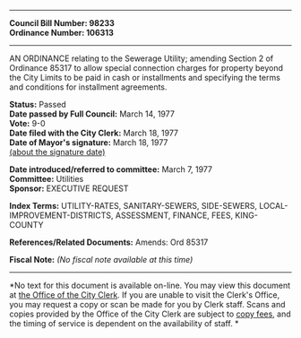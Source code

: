 * * * * *  
  
**Council Bill Number: [](#h0)[](#h2)98233**   
**Ordinance Number: 106313**  
  
* * * * *  
  
AN ORDINANCE relating to the Sewerage Utility; amending Section 2 of Ordinance 85317 to allow special connection charges for property beyond the City Limits to be paid in cash or installments and specifying the terms and conditions for installment agreements.  
  
**Status:** Passed   
**Date passed by Full Council:** March 14, 1977   
**Vote:** 9-0   
**Date filed with the City Clerk:** March 18, 1977   
**Date of Mayor's signature:** March 18, 1977   
[(about the signature date)](/~public/approvaldate.htm)   
  
  
**Date introduced/referred to committee:** March 7, 1977   
**Committee:** Utilities   
**Sponsor:** EXECUTIVE REQUEST   
  
**Index Terms:** UTILITY-RATES, SANITARY-SEWERS, SIDE-SEWERS, LOCAL-IMPROVEMENT-DISTRICTS, ASSESSMENT, FINANCE, FEES, KING-COUNTY  
  
**References/Related Documents:** Amends: Ord 85317  
  
**Fiscal Note:** *(No fiscal note available at this time)*  
  
* * * * *  
  
*No text for this document is available on-line. You may view this document at [the Office of the City Clerk](http://www.seattle.gov/leg/clerk/contactUs.htm). If you are unable to visit the Clerk's Office, you may request a copy or scan be made for you by Clerk staff. Scans and copies provided by the Office of the City Clerk are subject to [copy fees](http://clerk.seattle.gov/~public/clerkfees.htm), and the timing of service is dependent on the availability of staff. *  
  
  
